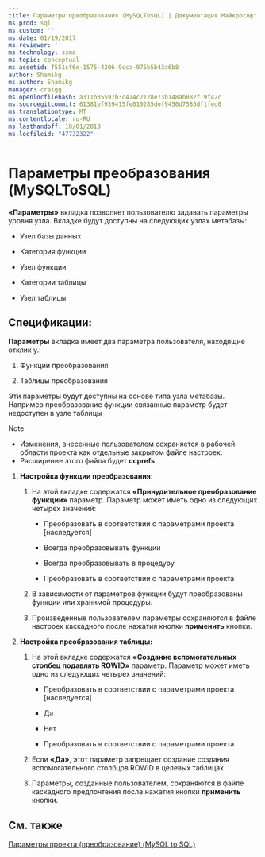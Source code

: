 ```yaml
---
title: Параметры преобразования (MySQLToSQL) | Документация Майкрософт
ms.prod: sql
ms.custom: ''
ms.date: 01/19/2017
ms.reviewer: ''
ms.technology: ssma
ms.topic: conceptual
ms.assetid: f551cf6e-1575-4206-9cca-975b5b43a6b8
author: Shamikg
ms.author: Shamikg
manager: craigg
ms.openlocfilehash: a311b35597b3c474c2128e73b148ab882f19f42c
ms.sourcegitcommit: 61381ef939415fe019285def9450d7583df1fed0
ms.translationtype: MT
ms.contentlocale: ru-RU
ms.lasthandoff: 10/01/2018
ms.locfileid: "47732322"
---
```

# <a name="conversion-settings-mysqltosql"></a>Параметры преобразования (MySQLToSQL)
**«Параметры»** вкладка позволяет пользователю задавать параметры уровня узла. Вкладке будут доступны на следующих узлах метабазы:  
  
-   Узел базы данных  
  
-   Категория функции  
  
-   Узел функции  
  
-   Категории таблицы  
  
-   Узел таблицы  
  
## <a name="specifications"></a>Спецификации:  
**Параметры** вкладка имеет два параметра пользователя, находящие отклик у.:  
  
1.  Функции преобразования  
  
2.  Таблицы преобразования  
  
Эти параметры будут доступны на основе типа узла метабазы. Например преобразование функции связанные параметр будет недоступен в узле таблицы  
  
> [!NOTE]  
> -   Изменения, внесенные пользователем сохраняется в рабочей области проекта как отдельные закрытом файле настроек.  
> -   Расширение этого файла будет **ccprefs**.  
  
1.  **Настройка функции преобразования:**  
  
    1.  На этой вкладке содержатся **«Принудительное преобразование функции»** параметр. Параметр может иметь одно из следующих четырех значений:  
  
        -   Преобразовать в соответствии с параметрами проекта [наследуется]  
  
        -   Всегда преобразовывать функции  
  
        -   Всегда преобразовывать в процедуру  
  
        -   Преобразовать в соответствии с параметрами проекта  
  
    2.  В зависимости от параметров функции будут преобразованы функции или хранимой процедуры.  
  
    3.  Произведенные пользователем параметры сохраняются в файле настроек каскадного после нажатия кнопки **применить** кнопки.  
  
2.  **Настройка преобразования таблицы:**  
  
    1.  На этой вкладке содержатся **«Создание вспомогательных столбец подавлять ROWID»** параметр. Параметр может иметь одно из следующих четырех значений:  
  
        -   Преобразовать в соответствии с параметрами проекта [наследуется]  
  
        -   Да  
  
        -   Нет  
  
        -   Преобразовать в соответствии с параметрами проекта  
  
    2.  Если **«Да»**, этот параметр запрещает создание создания вспомогательного столбцов ROWID в целевых таблицах.  
  
    3.  Параметры, созданные пользователем, сохраняются в файле каскадного предпочтения после нажатия кнопки **применить** кнопки.  
  
## <a name="see-also"></a>См. также  
[Параметры проекта (преобразование) (MySQL to SQL)](http://msdn.microsoft.com/en-us/7ad5fe44-6445-4ba8-a457-5af792631f11)  
  
